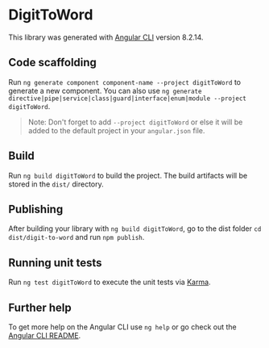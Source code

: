 # DigitToWord

This library was generated with [Angular CLI](https://github.com/angular/angular-cli) version 8.2.14.

## Code scaffolding

Run `ng generate component component-name --project digitToWord` to generate a new component. You can also use `ng generate directive|pipe|service|class|guard|interface|enum|module --project digitToWord`.
> Note: Don't forget to add `--project digitToWord` or else it will be added to the default project in your `angular.json` file. 

## Build

Run `ng build digitToWord` to build the project. The build artifacts will be stored in the `dist/` directory.

## Publishing

After building your library with `ng build digitToWord`, go to the dist folder `cd dist/digit-to-word` and run `npm publish`.

## Running unit tests

Run `ng test digitToWord` to execute the unit tests via [Karma](https://karma-runner.github.io).

## Further help

To get more help on the Angular CLI use `ng help` or go check out the [Angular CLI README](https://github.com/angular/angular-cli/blob/master/README.md).
